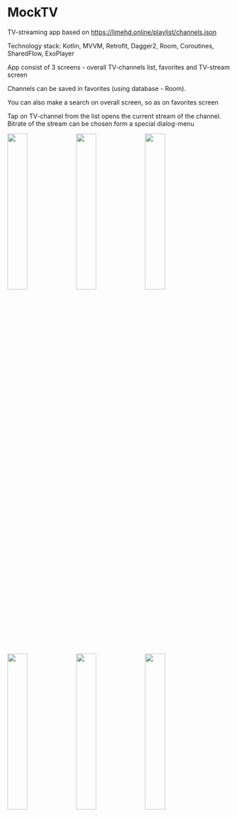 # MockTV
TV-streaming app based on https://limehd.online/playlist/channels.json

Technology stack: Kotlin, MVVM, Retrofit, Dagger2, Room, Coroutines, SharedFlow, ExoPlayer

  <p>App consist of 3 screens - overall TV-channels list, favorites and TV-stream screen</p>    
 <p>Channels can be saved in favorites (using database - Room).</p>
 <p>You can also make a search on overall screen, so as on favorites screen</p>
 <p>Tap on TV-channel from the list opens the current stream of the channel. Bitrate of the stream can be chosen form a special dialog-menu</p>
  <p>
  <img src="https://user-images.githubusercontent.com/82819729/204918839-89a8df7a-4a5b-4670-9649-083ac859a0a2.jpg" width=30% height=30%>
  <img src="https://user-images.githubusercontent.com/82819729/204918843-4693a9bb-5205-4a3d-b1db-1c5ef6b4b89c.jpg" width=30% height=30%>
  <img src="https://user-images.githubusercontent.com/82819729/204918846-b5f0e274-9e2c-48d2-b913-b3454959d740.jpg" width=30% height=30%>
  <img src="https://user-images.githubusercontent.com/82819729/204918849-aa78bd14-1f6b-44ff-b132-10855460b7e3.jpg" width=30% height=30%>
  <img src="https://user-images.githubusercontent.com/82819729/204918853-86cf27fc-afd4-457b-9bf2-43f6f6ba4b65.jpg" width=30% height=30%>
  <img src="https://user-images.githubusercontent.com/82819729/204918834-7457ca1e-8b25-4302-b7fb-83187734a270.jpg" width=30% height=30%>
  </p>
